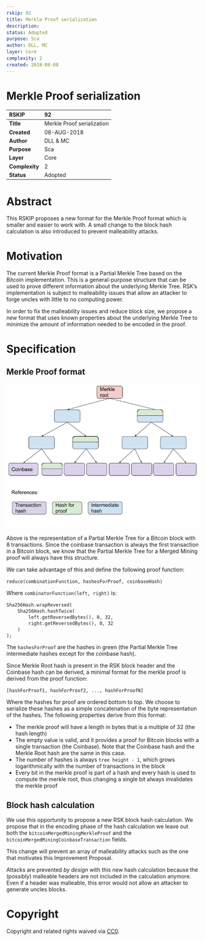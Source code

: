 ```yaml
---
rskip: 92
title: Merkle Proof serialization
description: 
status: Adopted
purpose: Sca
author: DLL, MC
layer: Core
complexity: 2
created: 2018-08-08
---
```

#  **Merkle Proof serialization**  

| RSKIP          | 92                                           |
| :------------- | :------------------------------------------- |
| **Title**      | Merkle Proof serialization                   |
| **Created**    | 08-AUG-2018                                  |
| **Author**     | DLL & MC                                     |
| **Purpose**    | Sca                                          |
| **Layer**      | Core                                         |
| **Complexity** | 2                                            |
| **Status**     | Adopted                                      |

# Abstract

This RSKIP proposes a new format for the Merkle Proof format which is smaller and easier to work with. A small change to the block hash calculation is also introduced to prevent malleability attacks.


# Motivation

The current Merkle Proof format is a Partial Merkle Tree based on the Bitcoin implementation. This is a general-purpose structure that can be used to prove different information about the underlying Merkle Tree. RSK’s implementation is subject to malleability issues that allow an attacker to forge uncles with little to no computing power.

In order to fix the malleability issues and reduce block size, we propose a new format that uses known properties about the underlying Merkle Tree to minimize the amount of information needed to be encoded in the proof.


# Specification

## Merkle Proof format

![Partial Merkle Tree](RSKIP92/partialmerkletree.png)

Above is the representation of a Partial Merkle Tree for a Bitcoin block with 8 transactions. Since the coinbase transaction is always the first transaction in a Bitcoin block, we know that the Partial Merkle Tree for a Merged Mining proof will always have this structure.

We can take advantage of this and define the following proof function:

```
reduce(combinationFunction, hashesForProof, coinbaseHash)
```

Where `combinatorFunction(left, right)` is:

```
Sha256Hash.wrapReversed(
    Sha256Hash.hashTwice(
        left.getReversedBytes(), 0, 32,
        right.getReversedBytes(), 0, 32
    )
);
```

The `hashesForProof` are the hashes in green (the Partial Merkle Tree intermediate hashes except for the coinbase hash).

Since Merkle Root hash is present in the RSK block header and the Coinbase hash can be derived, a minimal format for the merkle proof is derived from the proof function:

```
[hashForProof1, hashForProof2, ..., hashForProofN]
````

Where the hashes for proof are ordered bottom to top. We choose to serialize these hashes as a simple concatenation of the byte representation of the hashes. The following properties derive from this format:

* The merkle proof will have a length in bytes that is a multiple of 32 (the hash length)
* The empty value is valid, and it provides a proof for Bitcoin blocks with a single transaction (the Coinbase). Note that the Coinbase hash and the Merkle Root hash are the same in this case.
* The number of hashes is always `tree height - 1`, which grows logarithmically with the number of transactions in the block
* Every bit in the merkle proof is part of a hash and every hash is used to compute the merkle root, thus changing a single bit always invalidates the merkle proof


## Block hash calculation

We use this opportunity to propose a new RSK block hash calculation. We propose that in the encoding phase of the hash calculation we leave out both the `bitcoinMergedMiningMerkleProof` and the `bitcoinMergedMiningCoinbaseTransaction` fields.

This change will prevent an array of malleability attacks such as the one that motivates this Improvement Proposal.

Attacks are prevented _by design_ with this new hash calculation because the (possibly) malleable headers are not included in the calculation anymore. Even if a header was malleable, this error would not allow an attacker to generate uncles blocks.


# Copyright

Copyright and related rights waived via [CC0](https://creativecommons.org/publicdomain/zero/1.0/).


